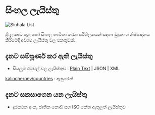 # සිංහල ලැයිස්තු 
![Sinhala List](https://user-images.githubusercontent.com/29046066/179395218-a6b6174e-6738-4a04-8c8c-4c69d3c1b671.png)

ශ්‍රී ලංකාව තුළ හෝ සිංහල භාවිතා කරන පරිශීලකයන් සඳහා මුදුකාංග නිෂ්පාදනය කිරීමේදී අවශ්‍ය ලැයිස්තු වල එකතුවක්.

## දැනට සම්පූර්ණ කර ඇති ලැයිස්තු

 - සියලුම රටවල් වල ලැයිස්තුව : [Plain Text](https://github.com/pasan93/Sinhala-Country-List/blob/main/Sinhala%20Country%20List) | JSON | XML

[kalinchernev/countries](https://gist.github.com/kalinchernev/486393efcca01623b18d) : ඇසුරෙන්

## දැනට සකසාගෙන යන ලැයිස්තු

 - දුරකථන අංක, ජාතික කොඩි සහ ISO කේත ඇතුලත් ලැයිස්තුව
